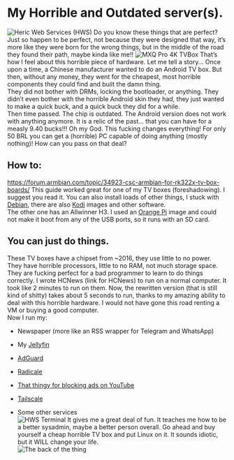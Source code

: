 # My Horrible and Outdated server(s).

![Heric Web Services (HWS)](WhatsApp%20Image%202025-09-29%20at%2015.34.08.jpeg)
Do you know these things that are perfect? Just so happen to be perfect, not because they were designed that way, it’s more like they were born for the wrong things, but in the middle of the road they found their path, maybe kinda like me!!
![MXQ Pro 4K TVBox](/home/hc/77e5273ad77c7e254ff79bdae956fdf8ec674357-1277780239.jpeg)
That’s how I feel about this horrible piece of hardware. Let me tell a story...
Once upon a time, a Chinese manufacturer wanted to do an Android TV box. But then, without any money, they went for the cheapest, most horrible components they could find and built the damn thing.  
They did not bother with DRMs, locking the bootloader, or anything. They didn’t even bother with the horrible Android skin they had, they just wanted to make a quick buck, and a quick buck they did for a while.  
Then time passed. The chip is outdated. The Android version does not work with anything anymore. It is a relic of the past... that you can have for a measly 9.40 bucks!!! Oh my God. This fucking changes everything! For only 50 BRL you can get a (horrible) PC capable of doing anything (mostly nothing)! How can you pass on that deal?

## How to:

<https://forum.armbian.com/topic/34923-csc-armbian-for-rk322x-tv-box-boards/>
This guide worked great for one of my TV boxes (foreshadowing). I suggest you read it. You can also install loads of other things, I stuck with [Debian](https://www.debian.org/), there are also [Kodi](https://kodi.tv/) images and other software.  
The other one has an Allwinner H3. I used an [Orange Pi](http://www.orangepi.org/) image and could not make it boot from any of the USB ports, so it runs with an SD card.  

## You can just do things.

These TV boxes have a chipset from ~2016, they use little to no power. They have horrible processors, little to no RAM, not much storage space. They are fucking perfect for a bad programmer to learn to do things correctly. I wrote HCNews (link for HCNews) to run on a normal computer. It took like 2 minutes to run on them. Now, the rewritten version (that is still kind of shitty) takes about 5 seconds to run, thanks to my amazing ability to deal with this horrible hardware. I would not have gone this road renting a VM or buying a good computer.  
Now I run my:  

- Newspaper (more like an RSS wrapper for Telegram and WhatsApp)  

- My [Jellyfin](https://jellyfin.org/)  

- [AdGuard](https://github.com/AdguardTeam/AdGuardHome)  

- [Radicale](https://radicale.org/)  

- [That thingy for blocking ads on YouTube](https://github.com/dmunozv04/iSponsorBlockTV)  

- [Tailscale](https://tailscale.com/)  

- Some other services  
![HWS Terminal](WhatsApp%20Image%202025-08-31%20at%2013.35.44.jpeg)
It gives me a great deal of fun. It teaches me how to be a better sysadmin, maybe a better person overall. Go ahead and buy yourself a cheap horrible TV box and put Linux on it. It sounds idiotic, but it WILL change your life.  
![The back of the thing](WhatsApp%20Image%202025-09-29%20at%2015.34.07.jpeg)
